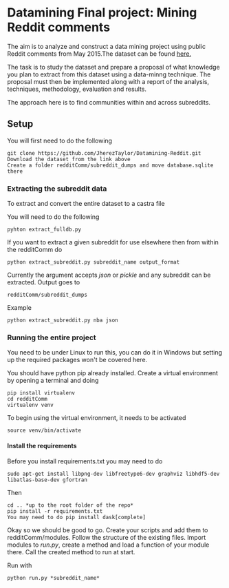 # Datamining Final project: Mining Reddit comments
The aim is to analyze and construct a data mining project using public Reddit
comments from May 2015.The dataset can be found
[here.](https://www.kaggle.com/c/reddit-comments-may-2015.)

The task is to study the dataset and prepare a proposal of what knowledge you
plan to extract from this dataset using a data-minng technique.
The proposal must then be implemented along with a report of the analysis,
techniques, methodology, evaluation and results.

The approach here is to find communities within and across subreddits.

## Setup

You will first need to do the following

    git clone https://github.com/JherezTaylor/Datamining-Reddit.git
    Download the dataset from the link above
    Create a folder redditComm/subreddit_dumps and move database.sqlite there

### Extracting the subreddit data

To extract and convert the entire dataset to a castra file

You will need to do the following

    pyhton extract_fulldb.py

If you want to extract a given subreddit for use elsewhere then from within
the redditComm do

    python extract_subreddit.py subreddit_name output_format

Currently the argument accepts *json* or *pickle* and any subreddit can be
extracted. Output goes to

    redditComm/subreddit_dumps
Example

    python extract_subreddit.py nba json

### Running the entire project
You need to be under Linux to run this, you can do it in Windows but setting
up the required packages won't be covered here.

You should have python pip already installed. Create a virtual environment by
opening a terminal and doing

    pip install virtualenv
    cd redditComm
    virtualenv venv

To begin using the virtual environment, it needs to be activated

    source venv/bin/activate

#### Install the requirements
Before you install requirements.txt you may need to do

    sudo apt-get install libpng-dev libfreetype6-dev graphviz libhdf5-dev libatlas-base-dev gfortran

Then

    cd .. *up to the root folder of the repo*
    pip install -r requirements.txt
    You may need to do pip install dask[complete]

Okay so we should be good to go. Create your scripts and add them to
redditComm/modules. Follow the structure of the existing files. Import modules
to *run.py*, create a method and load a function of your module there. Call the
created method to run at start.

Run with

    python run.py *subreddit_name*
